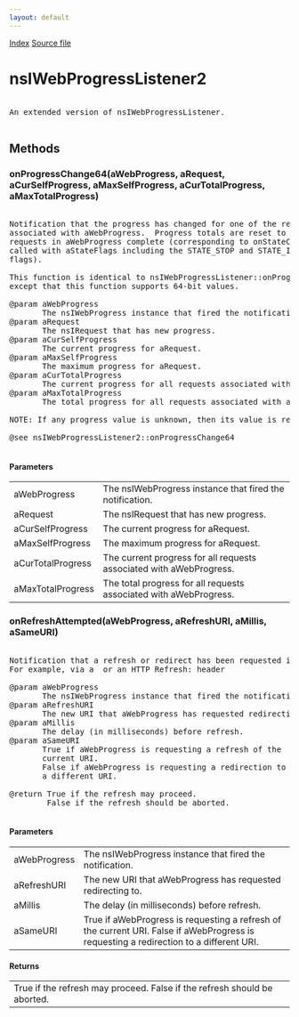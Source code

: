 ```yaml
---
layout: default
---
```

<div id='links'><a href="../index.html">Index</a>
<a href="http://dxr.mozilla.org/mozilla-central/source/uriloader/base/nsIWebProgressListener2.idl">Source file</a>
</div>

# nsIWebProgressListener2 #
<pre>  
An extended version of nsIWebProgressListener.  
  
</pre>
## Methods ##

### onProgressChange64(aWebProgress, aRequest, aCurSelfProgress, aMaxSelfProgress, aCurTotalProgress, aMaxTotalProgress) ###
<pre>  
Notification that the progress has changed for one of the requests  
associated with aWebProgress.  Progress totals are reset to zero when all  
requests in aWebProgress complete (corresponding to onStateChange being  
called with aStateFlags including the STATE_STOP and STATE_IS_WINDOW  
flags).  
  
This function is identical to nsIWebProgressListener::onProgressChange,  
except that this function supports 64-bit values.  
  
@param aWebProgress  
       The nsIWebProgress instance that fired the notification.  
@param aRequest  
       The nsIRequest that has new progress.  
@param aCurSelfProgress  
       The current progress for aRequest.  
@param aMaxSelfProgress  
       The maximum progress for aRequest.  
@param aCurTotalProgress  
       The current progress for all requests associated with aWebProgress.  
@param aMaxTotalProgress  
       The total progress for all requests associated with aWebProgress.  
  
NOTE: If any progress value is unknown, then its value is replaced with -1.  
  
@see nsIWebProgressListener2::onProgressChange64  
  
</pre>
#### Parameters ####

<table>

<tr>
<td>aWebProgress</td>
<td>       The nsIWebProgress instance that fired the notification.  
</td>
</tr>

<tr>
<td>aRequest</td>
<td>       The nsIRequest that has new progress.  
</td>
</tr>

<tr>
<td>aCurSelfProgress</td>
<td>       The current progress for aRequest.  
</td>
</tr>

<tr>
<td>aMaxSelfProgress</td>
<td>       The maximum progress for aRequest.  
</td>
</tr>

<tr>
<td>aCurTotalProgress</td>
<td>       The current progress for all requests associated with aWebProgress.  
</td>
</tr>

<tr>
<td>aMaxTotalProgress</td>
<td>       The total progress for all requests associated with aWebProgress.  
</td>
</tr>

</table>

### onRefreshAttempted(aWebProgress, aRefreshURI, aMillis, aSameURI) ###
<pre>  
Notification that a refresh or redirect has been requested in aWebProgress  
For example, via a <meta http-equiv="refresh"> or an HTTP Refresh: header  
  
@param aWebProgress  
       The nsIWebProgress instance that fired the notification.  
@param aRefreshURI  
       The new URI that aWebProgress has requested redirecting to.  
@param aMillis  
       The delay (in milliseconds) before refresh.  
@param aSameURI  
       True if aWebProgress is requesting a refresh of the  
       current URI.  
       False if aWebProgress is requesting a redirection to  
       a different URI.  
  
@return True if the refresh may proceed.  
        False if the refresh should be aborted.  
  
</pre>
#### Parameters ####

<table>

<tr>
<td>aWebProgress</td>
<td>       The nsIWebProgress instance that fired the notification.  
</td>
</tr>

<tr>
<td>aRefreshURI</td>
<td>       The new URI that aWebProgress has requested redirecting to.  
</td>
</tr>

<tr>
<td>aMillis</td>
<td>       The delay (in milliseconds) before refresh.  
</td>
</tr>

<tr>
<td>aSameURI</td>
<td>       True if aWebProgress is requesting a refresh of the  
       current URI.  
       False if aWebProgress is requesting a redirection to  
       a different URI.  
</td>
</tr>

</table>

#### Returns ####

<table>

<tr>
<td>True if the refresh may proceed.  
        False if the refresh should be aborted.  
</td>
</tr>

</table>
